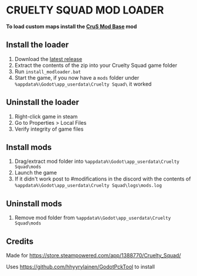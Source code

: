 # CRUELTY SQUAD MOD LOADER

**To load custom maps install the [CruS Mod Base](https://github.com/crustyrashky/crus-modbase) mod**

## Install the loader

1. Download the [latest release](https://github.com/crustyrashky/crus-modloader/releases/download/0.2.1/crus-modloader-0.2.1.zip)
2. Extract the contents of the zip into your Cruelty Squad game folder
3. Run `install_modloader.bat`
4. Start the game, if you now have a `mods` folder under `%appdata%\Godot\app_userdata\Cruelty Squad\` it worked

## Uninstall the loader

1. Right-click game in steam
2. Go to Properties > Local Files
3. Verify integrity of game files

## Install mods

1. Drag/extract mod folder into `%appdata%\Godot\app_userdata\Cruelty Squad\mods`
2. Launch the game
3. If it didn't work post to #modifications in the discord with the contents of `%appdata%\Godot\app_userdata\Cruelty Squad\logs\mods.log`

## Uninstall mods

1. Remove mod folder from `%appdata%\Godot\app_userdata\Cruelty Squad\mods`

## Credits

Made for https://store.steampowered.com/app/1388770/Cruelty_Squad/

Uses https://github.com/hhyyrylainen/GodotPckTool to install
